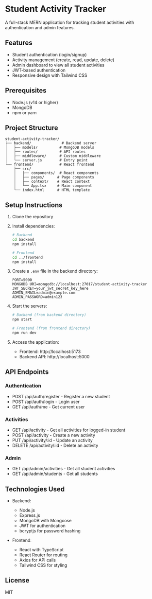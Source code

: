 # Student Activity Tracker

A full-stack MERN application for tracking student activities with authentication and admin features.

## Features

- Student authentication (login/signup)
- Activity management (create, read, update, delete)
- Admin dashboard to view all student activities
- JWT-based authentication
- Responsive design with Tailwind CSS

## Prerequisites

- Node.js (v14 or higher)
- MongoDB
- npm or yarn

## Project Structure

```
student-activity-tracker/
├── backend/              # Backend server
│   ├── models/          # MongoDB models
│   ├── routes/          # API routes
│   ├── middleware/      # Custom middleware
│   └── server.js        # Entry point
└── frontend/            # React frontend
    ├── src/
    │   ├── components/  # React components
    │   ├── pages/      # Page components
    │   ├── context/    # React context
    │   └── App.tsx     # Main component
    └── index.html      # HTML template
```

## Setup Instructions

1. Clone the repository
2. Install dependencies:
   ```bash
   # Backend
   cd backend
   npm install

   # Frontend
   cd ../frontend
   npm install
   ```

3. Create a `.env` file in the backend directory:
   ```
   PORT=5000
   MONGODB_URI=mongodb://localhost:27017/student-activity-tracker
   JWT_SECRET=your_jwt_secret_key_here
   ADMIN_EMAIL=admin@example.com
   ADMIN_PASSWORD=admin123
   ```

4. Start the servers:
   ```bash
   # Backend (from backend directory)
   npm start

   # Frontend (from frontend directory)
   npm run dev
   ```

5. Access the application:
   - Frontend: http://localhost:5173
   - Backend API: http://localhost:5000

## API Endpoints

### Authentication
- POST /api/auth/register - Register a new student
- POST /api/auth/login - Login user
- GET /api/auth/me - Get current user

### Activities
- GET /api/activity - Get all activities for logged-in student
- POST /api/activity - Create a new activity
- PUT /api/activity/:id - Update an activity
- DELETE /api/activity/:id - Delete an activity

### Admin
- GET /api/admin/activities - Get all student activities
- GET /api/admin/students - Get all students

## Technologies Used

- Backend:
  - Node.js
  - Express.js
  - MongoDB with Mongoose
  - JWT for authentication
  - bcryptjs for password hashing

- Frontend:
  - React with TypeScript
  - React Router for routing
  - Axios for API calls
  - Tailwind CSS for styling

## License

MIT 